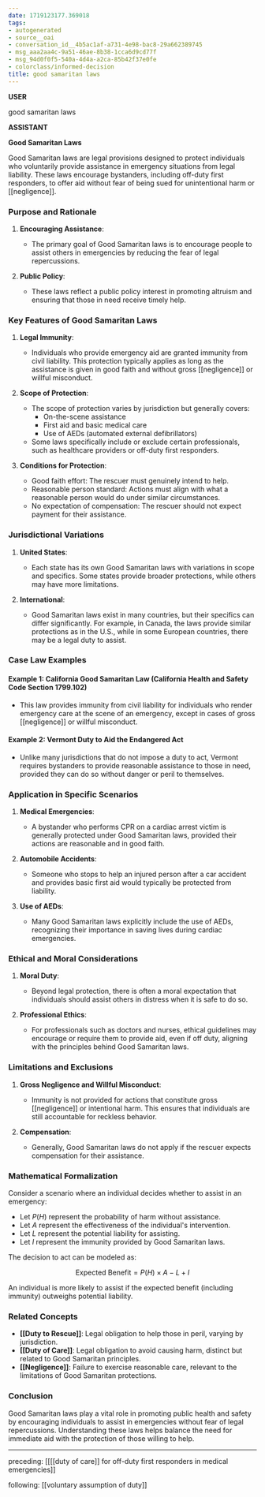 ```yaml
---
date: 1719123177.369018
tags:
- autogenerated
- source__oai
- conversation_id__4b5ac1af-a731-4e98-bac8-29a662389745
- msg_aaa2aa4c-9a51-46ae-8b38-1cca6d9cd77f
- msg_94d0f0f5-540a-4d4a-a2ca-85b42f37e0fe
- colorclass/informed-decision
title: good samaritan laws
---
```


**USER**

good samaritan laws


**ASSISTANT**

**Good Samaritan Laws**

Good Samaritan laws are legal provisions designed to protect individuals who voluntarily provide assistance in emergency situations from legal liability. These laws encourage bystanders, including off-duty first responders, to offer aid without fear of being sued for unintentional harm or [[negligence]].

### Purpose and Rationale

1. **Encouraging Assistance**:
   - The primary goal of Good Samaritan laws is to encourage people to assist others in emergencies by reducing the fear of legal repercussions.

2. **Public Policy**:
   - These laws reflect a public policy interest in promoting altruism and ensuring that those in need receive timely help.

### Key Features of Good Samaritan Laws

1. **Legal Immunity**:
   - Individuals who provide emergency aid are granted immunity from civil liability. This protection typically applies as long as the assistance is given in good faith and without gross [[negligence]] or willful misconduct.

2. **Scope of Protection**:
   - The scope of protection varies by jurisdiction but generally covers:
     - On-the-scene assistance
     - First aid and basic medical care
     - Use of AEDs (automated external defibrillators)
   - Some laws specifically include or exclude certain professionals, such as healthcare providers or off-duty first responders.

3. **Conditions for Protection**:
   - Good faith effort: The rescuer must genuinely intend to help.
   - Reasonable person standard: Actions must align with what a reasonable person would do under similar circumstances.
   - No expectation of compensation: The rescuer should not expect payment for their assistance.

### Jurisdictional Variations

1. **United States**:
   - Each state has its own Good Samaritan laws with variations in scope and specifics. Some states provide broader protections, while others may have more limitations.

2. **International**:
   - Good Samaritan laws exist in many countries, but their specifics can differ significantly. For example, in Canada, the laws provide similar protections as in the U.S., while in some European countries, there may be a legal duty to assist.

### Case Law Examples

#### Example 1: **California Good Samaritan Law (California Health and Safety Code Section 1799.102)**

- This law provides immunity from civil liability for individuals who render emergency care at the scene of an emergency, except in cases of gross [[negligence]] or willful misconduct.

#### Example 2: **Vermont Duty to Aid the Endangered Act**

- Unlike many jurisdictions that do not impose a duty to act, Vermont requires bystanders to provide reasonable assistance to those in need, provided they can do so without danger or peril to themselves.

### Application in Specific Scenarios

1. **Medical Emergencies**:
   - A bystander who performs CPR on a cardiac arrest victim is generally protected under Good Samaritan laws, provided their actions are reasonable and in good faith.

2. **Automobile Accidents**:
   - Someone who stops to help an injured person after a car accident and provides basic first aid would typically be protected from liability.

3. **Use of AEDs**:
   - Many Good Samaritan laws explicitly include the use of AEDs, recognizing their importance in saving lives during cardiac emergencies.

### Ethical and Moral Considerations

1. **Moral Duty**:
   - Beyond legal protection, there is often a moral expectation that individuals should assist others in distress when it is safe to do so.

2. **Professional Ethics**:
   - For professionals such as doctors and nurses, ethical guidelines may encourage or require them to provide aid, even if off duty, aligning with the principles behind Good Samaritan laws.

### Limitations and Exclusions

1. **Gross Negligence and Willful Misconduct**:
   - Immunity is not provided for actions that constitute gross [[negligence]] or intentional harm. This ensures that individuals are still accountable for reckless behavior.

2. **Compensation**:
   - Generally, Good Samaritan laws do not apply if the rescuer expects compensation for their assistance.

### Mathematical Formalization

Consider a scenario where an individual decides whether to assist in an emergency:

- Let $P(H)$ represent the probability of harm without assistance.
- Let $A$ represent the effectiveness of the individual's intervention.
- Let $L$ represent the potential liability for assisting.
- Let $I$ represent the immunity provided by Good Samaritan laws.

The decision to act can be modeled as:

$$
\text{Expected Benefit} = P(H) \times A - L + I
$$

An individual is more likely to assist if the expected benefit (including immunity) outweighs potential liability.

### Related Concepts

- **[[Duty to Rescue]]**: Legal obligation to help those in peril, varying by jurisdiction.
- **[[Duty of Care]]**: Legal obligation to avoid causing harm, distinct but related to Good Samaritan principles.
- **[[Negligence]]**: Failure to exercise reasonable care, relevant to the limitations of Good Samaritan protections.

### Conclusion

Good Samaritan laws play a vital role in promoting public health and safety by encouraging individuals to assist in emergencies without fear of legal repercussions. Understanding these laws helps balance the need for immediate aid with the protection of those willing to help.


---

preceding: [[[[duty of care]] for off-duty first responders in medical emergencies]]  


following: [[voluntary assumption of duty]]
